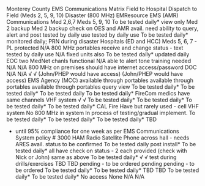Monterey County EMS Communications Matrix
Field to Hospital Dispatch to Field (Meds 2, 5, 9, 10) Disaster (800 MHz) EMResource
EMS (AMR) Communications
Med 2,6,7 Meds 5, 9, 10 To be tested daily* view only
Med 2 backup Med 2 backup check on OES and AMR avail. need ability to query, alert and post
tested by daily use tested by daily use To be tested daily* monitored daily; PRN during disaster
Hospitals (ED and HCC) Meds 5, 6, 7 - PL protected N/A 800 MHz portables receive and change status - text
tested by daily use N/A fixed units also
To be tested daily* updated daily
EOC two MedNet chanls functional N/A able to alert tone training needed
N/A N/A 800 MHz on premises should have internet access/password
DOC N/A N/A √ √
(John/PHEP would have access) (John/PHEP would have access)
EMS Agency (MCC) available through portables available through portables available through portables query view
To be tested daily* To be tested daily* To be tested daily To be tested daily*
FireCom medics have same channels VHF system √ √
To be tested daily* To be tested daily* To be tested daily* To be tested daily*
CAL Fire Have but rarely used - cell VHF system No 800 MHz in system In process of testing/gradual implement.
To be tested daily* To be tested daily* To be tested daily* TBD
* until 95% compliance for one week as per EMS Communications System policy # 3000 
HAM Radio Satellite Phone
across hall - needs ARES avail. status to be confirmed
To be tested daily post install* To be tested daily*
all have check on status - 2 each provided
(check with Nick or John)
same as above To be tested daily*
√ √
test during drills/exercises TBD
TBD pending - to be ordered
pending pending - to be ordered
To be tested daily* To be tested daily*
TBD TBD
To be tested daily* To be tested daily*
No access None
N/A N/A

